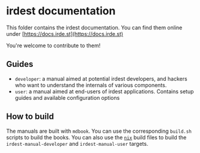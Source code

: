 # irdest documentation

This folder contains the irdest documentation. You can find them online
under [https://docs.irde.st](https://docs.irde.st)

You're welcome to contribute to them!


## Guides

* `developer`: a manual aimed at potential irdest developers, and
  hackers who want to understand the internals of various components.
* `user`: a manual aimed at end-users of irdest applications.  Contains
  setup guides and available configuration options


## How to build

The manuals are built with `mdbook`.  You can use the corresponding
`build.sh` scripts to build the books.  You can also use the
[`nix`](../nix) build files to build the `irdest-manual-developer` and
`irdest-manual-user` targets.
